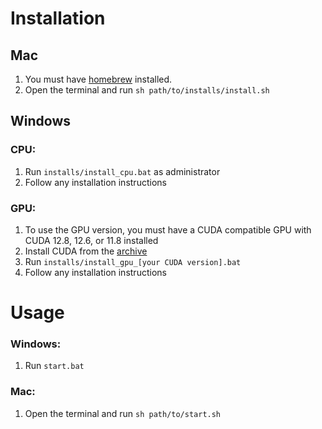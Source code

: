 # Installation

## Mac

1. You must have [homebrew](https://brew.sh/) installed.
2. Open the terminal and run `sh path/to/installs/install.sh`

## Windows

### CPU:
1. Run `installs/install_cpu.bat` as administrator
2. Follow any installation instructions

### GPU:
1. To use the GPU version, you must have a CUDA compatible GPU with CUDA 12.8, 12.6, or 11.8 installed
2. Install CUDA from the [archive](https://developer.nvidia.com/cuda-toolkit-archive)
3. Run `installs/install_gpu_[your CUDA version].bat`
4. Follow any installation instructions

# Usage

### Windows:

1. Run `start.bat`

### Mac:

1. Open the terminal and run `sh path/to/start.sh`